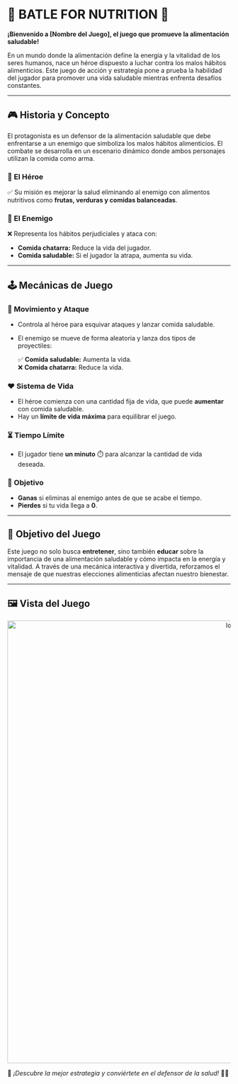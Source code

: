 # 🥦 BATLE FOR NUTRITION 🍎  

**¡Bienvenido a [Nombre del Juego], el juego que promueve la alimentación saludable!**  

En un mundo donde la alimentación define la energía y la vitalidad de los seres humanos, nace un héroe dispuesto a luchar contra los malos hábitos alimenticios. Este juego de acción y estrategia pone a prueba la habilidad del jugador para promover una vida saludable mientras enfrenta desafíos constantes.  

---

## 🎮 Historia y Concepto  
El protagonista es un defensor de la alimentación saludable que debe enfrentarse a un enemigo que simboliza los malos hábitos alimenticios. El combate se desarrolla en un escenario dinámico donde ambos personajes utilizan la comida como arma.  

### 🥗 El Héroe  
✅ Su misión es mejorar la salud eliminando al enemigo con alimentos nutritivos como **frutas, verduras y comidas balanceadas**.  

### 🍔 El Enemigo  
❌ Representa los hábitos perjudiciales y ataca con:  
- **Comida chatarra:** Reduce la vida del jugador.  
- **Comida saludable:** Si el jugador la atrapa, aumenta su vida.  

---

## 🕹️ Mecánicas de Juego  
### 🚀 Movimiento y Ataque  
- Controla al héroe para esquivar ataques y lanzar comida saludable.  
- El enemigo se mueve de forma aleatoria y lanza dos tipos de proyectiles:  

  ✅ **Comida saludable:** Aumenta la vida.  
  ❌ **Comida chatarra:** Reduce la vida.  

### ❤️ Sistema de Vida  
- El héroe comienza con una cantidad fija de vida, que puede **aumentar** con comida saludable.  
- Hay un **límite de vida máxima** para equilibrar el juego.  

### ⏳ Tiempo Límite  
- El jugador tiene **un minuto** ⏱️ para alcanzar la cantidad de vida deseada.  

### 🎯 Objetivo  
- **Ganas** si eliminas al enemigo antes de que se acabe el tiempo.  
- **Pierdes** si tu vida llega a **0**.  

---

## 🎯 Objetivo del Juego  
Este juego no solo busca **entretener**, sino también **educar** sobre la importancia de una alimentación saludable y cómo impacta en la energía y vitalidad. A través de una mecánica interactiva y divertida, reforzamos el mensaje de que nuestras elecciones alimenticias afectan nuestro bienestar.  

---
## 🖼️ Vista del Juego  
<p align="center">
    <img src="https://i.postimg.cc/43DdVPCy/Captura-de-pantalla-716.png)](https://postimg.cc/3yZYHgxQ)"" width="1000" alt="logo">
  </p>  


📌 *¡Descubre la mejor estrategia y conviértete en el defensor de la salud!* 🌿🔥  
